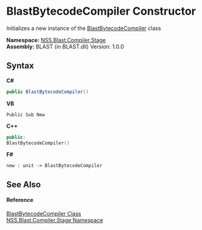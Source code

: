 # BlastBytecodeCompiler Constructor 
 

Initializes a new instance of the <a href="ba8ee778-19e4-b123-879f-391768337e02.md">BlastBytecodeCompiler</a> class

**Namespace:**&nbsp;<a href="f44e629d-16ad-ce78-c6d1-bb239589698b.md">NSS.Blast.Compiler.Stage</a><br />**Assembly:**&nbsp;BLAST (in BLAST.dll) Version: 1.0.0

## Syntax

**C#**<br />
``` C#
public BlastBytecodeCompiler()
```

**VB**<br />
``` VB
Public Sub New
```

**C++**<br />
``` C++
public:
BlastBytecodeCompiler()
```

**F#**<br />
``` F#
new : unit -> BlastBytecodeCompiler
```


## See Also


#### Reference
<a href="ba8ee778-19e4-b123-879f-391768337e02.md">BlastBytecodeCompiler Class</a><br /><a href="f44e629d-16ad-ce78-c6d1-bb239589698b.md">NSS.Blast.Compiler.Stage Namespace</a><br />